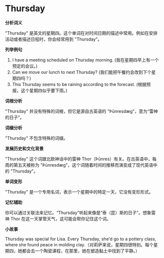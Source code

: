 # Thursday

**分析词义**

  

"Thursday" 是英文的星期四。这个单词在对时间日期的描述中常用。例如在安排活动或者描述日程时，你会经常用到 "Thursday"。

  

**列举例句**

  

1.  I have a meeting scheduled on Thursday morning. (我在星期四早上有一个预定的会议。)
2.  Can we move our lunch to next Thursday? (我们能把午餐约会改到下个星期四吗？)
3.  This Thursday seems to be raining according to the forecast. (根据预报，这个星期四似乎要下雨。)

  

**词根分析**

  

"Thursday" 并没有特殊的词根，但它是源自古英语的 "Þūnresdæg"，意为“雷神的日子”。

  

**词缀分析**

  

"Thursday" 不包含特殊的词缀。

  

**发展历史和文化背景**

  

"Thursday" 这个词跟北欧神话中的雷神 Thor（Þūnres）有关。在古英语中，每周的第五天被称为 "Þūnresdæg"，这个词随着时间的推移而演变成了现代英语中的 "Thursday"。

  

**单词变形**

  

"Thursday" 是一个专用名词，表示一个星期中的特定一天，它没有变形形式。

  

**记忆辅助**

  

你可以通过关联法来记忆。“Thursday”听起来像是“泰（昆）斯的日子”。想象雷神 Thor 在这一天掌管天气，这可能会帮你记住这个词。

  

**小故事**

  

Thursday was special for Lisa. Every Thursday, she'd go to a pottery class, where she found peace in molding clay.（对莉萨来说，星期四很特别。每个星期四，她都会去一个陶瓷课程，在那里，她在塑造黏土中找到了平静。）
